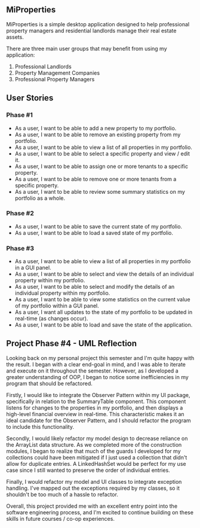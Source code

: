 ## **MiProperties**

MiProperties is a simple desktop application designed to help professional property managers
and residential landlords manage their real estate assets.

There are three main user groups that may benefit from using my application:

1. Professional Landlords
2. Property Management Companies
3. Professional Property Managers

## User Stories

### Phase #1
- As a user, I want to be able to add a new property to my portfolio.
- As a user, I want to be able to remove an existing property from my portfolio.
- As a user, I want to be able to view a list of all properties in my portfolio.
- As a user, I want to be able to select a specific property and view / edit it.
- As a user, I want to be able to assign one or more tenants to a specific property.
- As a user, I want to be able to remove one or more tenants from a specific property.
- As a user, I want to be able to review some summary statistics on my portfolio as a whole.

### Phase #2
- As a user, I want to be able to save the current state of my portfolio.
- As a user, I want to be able to load a saved state of my portfolio.

### Phase #3
- As a user, I want to be able to view a list of all properties in my portfolio in a GUI panel.
- As a user, I want to be able to select and view the details of an individual property within my portfolio.
- As a user, I want to be able to select and modify the details of an individual property within my portfolio.
- As a user, I want to be able to view some statistics on the current value of my portfolio within a GUI panel.
- As a user, I want all updates to the state of my portfolio to be updated in real-time (as changes occur).
- As a user, I want to be able to load and save the state of the application.

## Project Phase #4 - UML Reflection

Looking back on my personal project this semester and I'm quite happy with the result. I began with a clear end-goal in
mind, and I was able to iterate and execute on it throughout the semester. However, as I developed a greater understanding
of OOP, I began to notice some inefficiencies in my program that should be refactored.

Firstly, I would like to integrate the Observer Pattern within my UI package, specifically in relation to the SummaryTable component.
This component listens for changes to the properties in my portfolio, and then displays a high-level financial overview in real-time.
This characteristic makes it an ideal candidate for the Observer Pattern, and I should refactor the program to include this functionality.

Secondly, I would likely refactor my model design to decrease reliance on the ArrayList data structure. As we completed more of the construction
modules, I began to realize that much of the guards I developed for my collections could have been mitigated if I just used a collection that didn't
allow for duplicate entries. A LinkedHashSet would be perfect for my use case since I still wanted to preserve the order of individual entries.

Finally, I would refactor my model and UI classes to integrate exception handling. I've mapped out the exceptions required by my classes, so
it shouldn't be too much of a hassle to refactor.

Overall, this project provided me with an excellent entry point into the software engineering process, and I'm excited to continue building on these
skills in future courses / co-op experiences.
